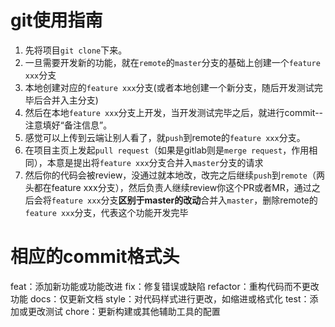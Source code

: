 # git使用指南
1. 先将项目`git clone`下来。
2. 一旦需要开发新的功能，就在`remote`的`master`分支的基础上创建一个`feature xxx`分支
3. 本地创建对应的`feature xxx`分支(或者本地创建一个新分支，随后开发测试完毕后合并入主分支)
4. 然后在本地`feature xxx`分支上开发，当开发测试完毕之后，就进行commit--注意填好“备注信息”。
5. 感觉可以上传到云端让别人看了，就`push`到remote的`feature xxx`分支。
6. 在项目主页上发起`pull request`（如果是gitlab则是`merge request`，作用相同），本意是提出将`feature xxx`分支合并入`master`分支的请求
7. 然后你的代码会被review，没通过就本地改，改完之后继续`push`到`remote`（两头都在feature xxx分支），然后负责人继续review你这个PR或者MR，通过之后会将`feature xxx`分支**区别于master的改动**合并入`master`，删除remote的`feature xxx`分支，代表这个功能开发完毕

# 相应的commit格式头
feat：添加新功能或功能改进
fix：修复错误或缺陷
refactor：重构代码而不更改功能
docs：仅更新文档
style：对代码样式进行更改，如缩进或格式化
test：添加或更改测试
chore：更新构建或其他辅助工具的配置